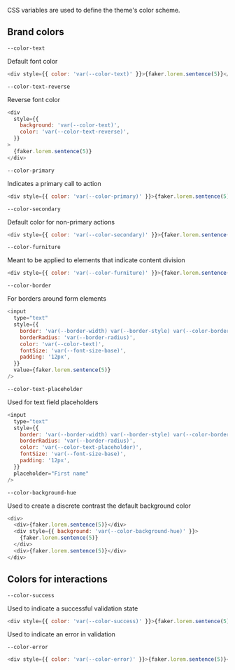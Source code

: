 CSS variables are used to define the theme's color scheme.

## Brand colors

`--color-text`

Default font color

```js
<div style={{ color: 'var(--color-text)' }}>{faker.lorem.sentence(5)}</div>
```

`--color-text-reverse`

Reverse font color

```js
<div
  style={{
    background: 'var(--color-text)',
    color: 'var(--color-text-reverse)',
  }}
>
  {faker.lorem.sentence(5)}
</div>
```

`--color-primary`

Indicates a primary call to action

```js
<div style={{ color: 'var(--color-primary)' }}>{faker.lorem.sentence(5)}</div>
```

`--color-secondary`

Default color for non-primary actions

```js
<div style={{ color: 'var(--color-secondary)' }}>{faker.lorem.sentence(5)}</div>
```

`--color-furniture`

Meant to be applied to elements that indicate content division

```js
<div style={{ color: 'var(--color-furniture)' }}>{faker.lorem.sentence(5)}</div>
```

`--color-border`

For borders around form elements

```js
<input
  type="text"
  style={{
    border: 'var(--border-width) var(--border-style) var(--color-border)',
    borderRadius: 'var(--border-radius)',
    color: 'var(--color-text)',
    fontSize: 'var(--font-size-base)',
    padding: '12px',
  }}
  value={faker.lorem.sentence(5)}
/>
```

`--color-text-placeholder`

Used for text field placeholders

```js
<input
  type="text"
  style={{
    border: 'var(--border-width) var(--border-style) var(--color-border)',
    borderRadius: 'var(--border-radius)',
    color: 'var(--color-text-placeholder)',
    fontSize: 'var(--font-size-base)',
    padding: '12px',
  }}
  placeholder="First name"
/>
```

`--color-background-hue`

Used to create a discrete contrast the default background color

```js
<div>
  <div>{faker.lorem.sentence(5)}</div>
  <div style={{ background: 'var(--color-background-hue)' }}>
    {faker.lorem.sentence(5)}
  </div>
  <div>{faker.lorem.sentence(5)}</div>
</div>
```

## Colors for interactions

`--color-success`

Used to indicate a successful validation state

```js
<div style={{ color: 'var(--color-success)' }}>{faker.lorem.sentence(5)}</div>
```

Used to indicate an error in validation

`--color-error`

```js
<div style={{ color: 'var(--color-error)' }}>{faker.lorem.sentence(5)}</div>
```
